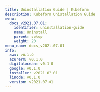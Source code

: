 ```yaml
---
title: Uninstallation Guide | Kubeform
description: Kubeform Unistallation Guide
menu:
  docs_v2021.07.01:
    identifier: uninstallation-guide
    name: Uninstall
    parent: setup
    weight: 20
menu_name: docs_v2021.07.01
info:
  aws: v0.1.0
  azurerm: v0.1.0
  digitalocean: v0.1.0
  google: v0.1.0
  installer: v2021.07.01
  linode: v0.1.0
  version: v2021.07.01
---
```


